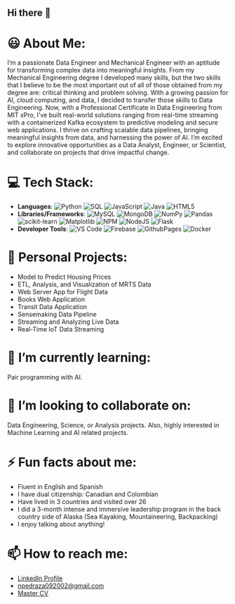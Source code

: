 ## Hi there 👋

# 😃 About Me:
I’m a passionate Data Engineer and Mechanical Engineer with an aptitude for transforming complex data into meaningful insights. From my Mechanical Engineering degree I developed many skills, but the two skills that I believe to be the most important out of all of those obtained from my degree are: critical thinking and problem solving. With a growing passion for AI, cloud computing, and data, I decided to transfer those skills to Data Engineering. Now, with a Professional Certificate in Data Engineering from MIT xPro, I’ve built real-world solutions ranging from real-time streaming with a containerized Kafka ecosystem to predictive modeling and secure web applications. I thrive on crafting scalable data pipelines, bringing meaningful insights from data, and harnessing the power of AI. I’m excited to explore innovative opportunities as a Data Analyst, Engineer, or Scientist, and collaborate on projects that drive impactful change.

# 💻 Tech Stack:
- **Languages**:   ![Python](https://img.shields.io/badge/python-3670A0?style=for-the-badge&logo=python&logoColor=ffdd54) ![SQL](https://img.shields.io/badge/SQL-CC2927?style=for-the-badge&logo=microsoft-sql-server&logoColor=white)
 ![JavaScript](https://img.shields.io/badge/javascript-%23323330.svg?style=for-the-badge&logo=javascript&logoColor=%23F7DF1E) ![Java](https://img.shields.io/badge/java-%23ED8B00.svg?style=for-the-badge&logo=openjdk&logoColor=white) ![HTML5](https://img.shields.io/badge/html5-%23E34F26.svg?style=for-the-badge&logo=html5&logoColor=white) 
- **Libraries/Frameworks**:   ![MySQL](https://img.shields.io/badge/mysql-%2300000f.svg?style=for-the-badge&logo=mysql&logoColor=white)  ![MongoDB](https://img.shields.io/badge/MongoDB-%234ea94b.svg?style=for-the-badge&logo=mongodb&logoColor=white) ![NumPy](https://img.shields.io/badge/numpy-013243?style=for-the-badge&logo=numpy&logoColor=white) ![Pandas](https://img.shields.io/badge/pandas-150458?style=for-the-badge&logo=pandas&logoColor=white) ![scikit-learn](https://img.shields.io/badge/scikit--learn-F7931E?style=for-the-badge&logo=scikit-learn&logoColor=white) ![Matplotlib](https://img.shields.io/badge/matplotlib-11557c?style=for-the-badge&logo=Matplotlib&logoColor=white) ![NPM](https://img.shields.io/badge/NPM-%23CB3837.svg?style=for-the-badge&logo=npm&logoColor=white) ![NodeJS](https://img.shields.io/badge/node.js-6DA55F?style=for-the-badge&logo=node.js&logoColor=white) ![Flask](https://img.shields.io/badge/flask-000000?style=for-the-badge&logo=flask&logoColor=white)
- **Developer Tools**:   ![VS Code](https://img.shields.io/badge/VS%20Code-007ACC?style=for-the-badge&logo=visual-studio-code&logoColor=white) ![Firebase](https://img.shields.io/badge/firebase-%23039BE5.svg?style=for-the-badge&logo=firebase) ![GithubPages](https://img.shields.io/badge/github%20pages-121013?style=for-the-badge&logo=github&logoColor=white) ![Docker](https://img.shields.io/badge/docker-%230db7ed.svg?style=for-the-badge&logo=docker&logoColor=white) 

# 🚀 Personal Projects:
- Model to Predict Housing Prices
- ETL, Analysis, and Visualization of MRTS Data
- Web Server App for Flight Data
- Books Web Application
- Transit Data Application
- Sensemaking Data Pipeline
- Streaming and Analyzing Live Data
- Real-Time IoT Data Streaming

# 🌱 I’m currently learning:
Pair programming with AI.

# 🤝 I’m looking to collaborate on:
Data Engineering, Science, or Analysis projects. Also, highly interested in Machine Learning and AI related projects.

# ⚡ Fun facts about me:
- Fluent in English and Spanish
- I have dual citizenship: Canadian and Colombian
- Have lived in 3 countries and visited over 26
- I did a 3-month intense and immersive leadership program in the back country side of Alaska (Sea Kayaking, Mountaineering, Backpacking)
- I enjoy talking about anything!

# 📫 How to reach me:
- <a href="https://www.linkedin.com/in/nicolas-pedrazab/">LinkedIn Profile</a>
- npedraza092002@gmail.com
- <a href="https://drive.google.com/file/d/1_qf4vN1TRsCthzAyqxW6ZR_lQ9ZyBQFo/view?usp=drive_link">Master CV</a>

